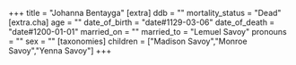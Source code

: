 +++
title = "Johanna Bentayga"
[extra]
ddb = ""
mortality_status = "Dead"
[extra.cha]
age = ""
date_of_birth = "date#1129-03-06"
date_of_death = "date#1200-01-01"
married_on = ""
married_to = "Lemuel Savoy"
pronouns = ""
sex = ""
[taxonomies]
children = ["Madison Savoy","Monroe Savoy","Yenna Savoy"]
+++

